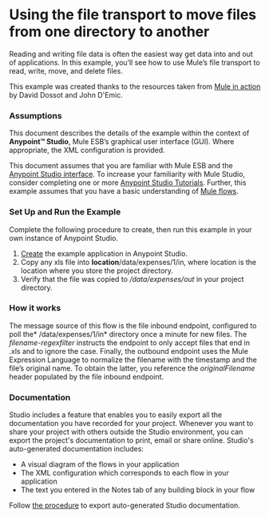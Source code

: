 # Using the file transport to move files from one directory to another

Reading and writing file data is often the easiest way get data into and out of applications. In this example, you’ll see how to use Mule’s file transport to read, write, move, and delete files.

This example was created thanks to the resources taken from [Mule in action](http://www.manning.com/dossot/) by David Dossot and John D'Emic. 

### Assumptions ###

This document describes the details of the example within the context of **Anypoint™ Studio**, Mule ESB’s graphical user interface (GUI). Where appropriate, the XML configuration is provided.

This document assumes that you are familiar with Mule ESB and the [Anypoint Studio interface](http://www.mulesoft.org/documentation/display/current/Anypoint+Studio+Essentials). To increase your familiarity with Mule Studio, consider completing one or more [Anypoint Studio Tutorials](http://www.mulesoft.org/documentation/display/current/Basic+Studio+Tutorial). Further, this example assumes that you have a basic understanding of [Mule flows](http://www.mulesoft.org/documentation/display/current/Mule+Application+Architecture).

### Set Up and Run the Example ###

Complete the following procedure to create, then run this example in your own instance of Anypoint Studio. 

1. [Create](http://www.mulesoft.org/documentation/display/current/Mule+Examples#MuleExamples-CreateandRunExampleApplications) the example application in Anypoint Studio.
2. Copy any xls file into **location**/data/expenses/1/in, where location is the location where you store the project directory.
3. Verify that the file was copied to */data/expenses/out* in your project directory.

### How it works

The message source of this flow is the file inbound endpoint, configured to poll the* /data/expenses/1/in* directory once a minute for new files. The *filename-regexfilter* instructs the endpoint to only accept files that end in .xls and to ignore the case. Finally, the outbound endpoint uses the Mule Expression Language to normalize the filename with the timestamp and the file’s original name. To obtain the latter, you reference the *originalFilename* header populated by the file inbound endpoint. 

### Documentation ###

Studio includes a feature that enables you to easily export all the documentation you have recorded for your project. Whenever you want to share your project with others outside the Studio environment, you can export the project's documentation to print, email or share online. Studio's auto-generated documentation includes:

- A visual diagram of the flows in your application
- The XML configuration which corresponds to each flow in your application
- The text you entered in the Notes tab of any building block in your flow

Follow [the procedure](http://www.mulesoft.org/documentation/display/current/Importing+and+Exporting+in+Studio#ImportingandExportinginStudio-ExportingStudioDocumentation) to export auto-generated Studio documentation.
